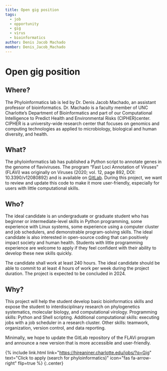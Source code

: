 ```yaml
---
title: Open gig position
tags:
  - job
  - opportunity
  - gig
  - virus
  - bioinformatics
author: Denis Jacob Machado
member: Denis_Jacob_Machado
---
```


# Open gig position

## Where?

The Phyloinformatics lab is led by Dr. Denis  Jacob Machado, an assistant professor of bioinformatics. Dr. Machado is a faculty member of  UNC Charlotte’s Department of Bioinformatics and part of our Computational Intelligence to  Predict Health and Environmental Risks (CIPHER)center. CIPHER is a university-wide research center that focuses on genomics and computing technologies as applied to microbiology, biological and human diversity, and health. 

## What?

The phyloinformatics lab has published a Python script to annotate genes in the genome of flaviviruses. The program “Fast Loci Annotation of  Viruses” (FLAVi) was originally on Viruses (2020; vol. 12, page 892, DOI:  10.3390/v12080892) and is available on [GitLab](https://gitlab.com/MachadoDJ/FLAVi).  During this project, we want to review and update this code to make it more user-friendly,  especially for users with little computational skills. 

## Who?

The ideal candidate is an undergraduate or graduate student who has beginner or intermediate-level skills in Python programming, some experience with Linux systems, some experience using a computer cluster and job schedulers, and demonstrable program-solving skills. The ideal candidate is also interested in open-source coding that can positively impact society and human health.  Students with little programming experience are welcome to apply if they feel confident with their ability to develop these new skills quickly. 

The candidate shall work at least 240 hours. The ideal candidate should be able to commit to at least 4 hours of work per week during the project duration. The project is expected to be concluded in 2024. 

## Why?

This project will help the student develop basic bioinformatics skills and expose the student to interdisciplinary research on phylogenetics systematics, molecular biology, and computational virology. Programming skills: Python and Shell scripting. Additional computational skills: executing jobs with a job scheduler in a research cluster. Other skills:  teamwork, organization, version control, and data reporting. 


Minimally, we hope to update the GitLab repository of the  FLAVi program and announce a new version that is more accessible and user-friendly.

{% include link.html link="https://hireaniner.charlotte.edu/jobs/?q=Gig" text="Click to apply (search for phyloinformatics)" icon="fas fa-arrow-right" flip=true %}
{:.center}
